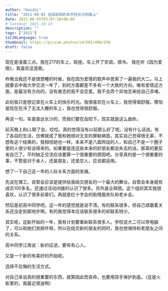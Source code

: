 ```yaml
---
author: "Huizhi"
title: "2011-08-01 在回岳阳的车开往长沙的路上"
date: 2011-08-01T03:07:58+08:00
# lastmod: 2021-10-14
description: ""
tags: ["2011"]
isCJKLanguage: true
thumbnail: https://picsum.photos/id/503/400/250
draft: false
---
```


现在是凌晨三点。我在Z17的车上，软座。车上开了空调，很冷。 我在听《因为爱情》，我喜欢这首歌。

昨晚当我还不是很想睡的时候，我在因为爱情的歌声中思索了一遍我的大二。马上就要去中南大学交流一年了，别的方面都差不多有一个大致的方向，唯有爱情这方面，是最没有方向的。没有悬念的我不会恋爱。我不会弄个异地恋来给自己添堵。

此刻我只是想记录在火车上的快乐时光。我很喜欢在火车上，我觉得很舒服。哪怕是现在在冷了无法入睡的车上，我也觉得很舒服。

再说一句，车是直达长沙的，而我们要在岳阳下。现实就是这么曲折。

前天晚上和LL聊了会，哎哎。真的觉得没有以前那么好了呢。没有什么话说。有了各自的生活，仿佛就成了我和她相对无言的罪魁祸首。其实自己觉得很无辜，不想有这个结果的，我相信她也一样。本来不是八面玲珑的人，和自己不是一个圈子里的人很少有谈得来的。如果要是连这些本来的好朋友都会失去的话，那真的要反省自己了。平时缺乏交流应该要算一个很重要的原因吧。分享真的是一个很重要的事，不管是对于亲人，还是朋友，还是恋人，应该都适用。

想了一下自己这一年的人际关系方面的发展。

先说在理工。自管会应该是提供给我结交朋友的一个最大的舞台。自管会本身就有成员100多名。还通过活动间接的认识了很多。另外是企拜团。这个组织其实我很喜欢，认识了很多前辈们。再就是红十字会的助残服务队和老乡会。

然后是初高中同学吧。这一年的感觉就是说不清。有的联系很多，但自己琢磨着关系还没走到那地步啊。有的我觉得本应该联系很多的却联系特少。

其实呢，这新开始的一年，我有计划要重新联系很多人。学校说大二可以带电脑了，可以和她们发邮件呀。所以在结交新的朋友的同时，我也想保持和老朋友之间的关系。

高中同学江南说：新的征途，要有有心人。

又是一个新的有美好的开始呢。

选择不后悔的生活方式。

对自己来说真的很重要的东西，就算因此而丧命，也要用双手保护到底。（这是火影里的，我最近很迷啊）